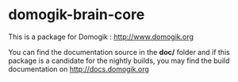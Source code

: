 domogik-brain-core
==================

This is a package for Domogik : http://www.domogik.org

You can find the documentation source in the **doc/** folder and if this package is a candidate for the nightly builds, you may find the build documentation on http://docs.domogik.org
